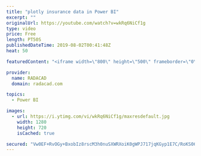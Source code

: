 ```yaml
---
title: "plotly insurance data in Power BI"
excerpt: ""
originalUrl: https://youtube.com/watch?v=wkRq6NiCf1g
type: video
price: Free
length: PT50S
publishedDateTime: 2019-08-02T00:41:48Z
heat: 50

featuredContent: "<iframe width=\"800\" height=\"500\" frameborder=\"0\" src=\"https://www.youtube.com/embed/wkRq6NiCf1g\" allow=\"accelerometer; autoplay; encrypted-media; gyroscope; picture-in-picture\" allowfullscreen></iframe>"

provider:
  name: RADACAD
  domain: radacad.com

topics:
  - Power BI

images:
  - url: https://i.ytimg.com/vi/wkRq6NiCf1g/maxresdefault.jpg
    width: 1280
    height: 720
    isCached: true

secured: "Vw0EF+RvOGy+BxobIz8rscM3h0nuSXWRXoiK0gWPJ717jqKGyp1E7C/RoKS06LcT0eew3l47pU14Pmq5obZBGkB61DkC0VYtiHDsn1KNofLc4hCjxg2FqVeIiyQ+q/GOyi55595nZBHSwQ8uZiGNOJO7mo0+JoY2yoqvWNASHocM39UXXobAylTXj8ViDBXfQcfNvEEYpjGy0uC9208gdNHrHU13/EbffYdEv5Glb/ZBj2CTwMpCND1Qu+33hEMQjrKst/tmStwTniuRKASJElWkuCNRRJ12yHTS7klz1wy9C49uiBC3UcQfjltc3IhsSLEShMId7Z3jvu6lkSVAXSpcSzFHHFXLLhSp+aCwHxuCjHPfo3ItKpsNZ9ajGwvVsALnCbylyJC4If3RiR32n/ulZorhRkqKfJhB4enCRC8=;l7b3ozjIyOasTPbdRXKcZw=="
---
```


